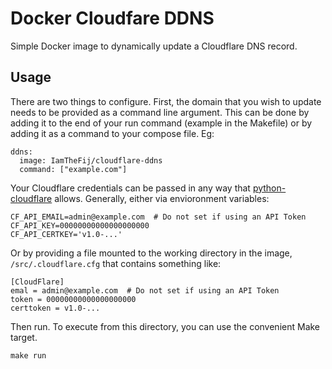 # Docker Cloudfare DDNS

Simple Docker image to dynamically update a Cloudflare DNS record.

## Usage

There are two things to configure. First, the domain that you wish to update needs to be provided as a command line argument. This can be done by adding it to the end of your run command (example in the Makefile) or by adding it as a command to your compose file. Eg:

    ddns:
      image: IamTheFij/cloudflare-ddns
      command: ["example.com"]

Your Cloudflare credentials can be passed in any way that [python-cloudflare](https://github.com/cloudflare/python-cloudflare) allows. Generally, either via envioronment variables:

    CF_API_EMAIL=admin@example.com  # Do not set if using an API Token
    CF_API_KEY=00000000000000000000
    CF_API_CERTKEY='v1.0-...'

Or by providing a file mounted to the working directory in the image, `/src/.cloudflare.cfg` that contains something like:

    [CloudFlare]
    emal = admin@example.com  # Do not set if using an API Token
    token = 00000000000000000000
    certtoken = v1.0-...

Then run. To execute from this directory, you can use the convenient Make target.

    make run
